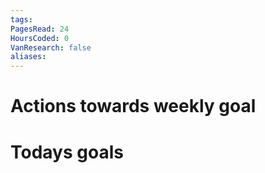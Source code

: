 ```yaml
---
tags: 
PagesRead: 24
HoursCoded: 0
VanResearch: false
aliases:
---
```

# Actions towards weekly goal
# Todays goals